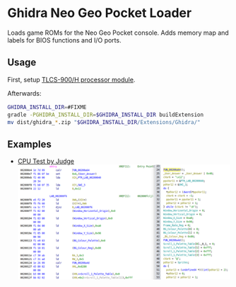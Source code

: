 # Ghidra Neo Geo Pocket Loader

Loads game ROMs for the Neo Geo Pocket console. Adds memory map and labels for BIOS functions and I/O ports.

## Usage

First, setup [TLCS-900/H processor module](https://github.com/nevesnunes/ghidra-tlcs900h#usage).

Afterwards:

```sh
GHIDRA_INSTALL_DIR=#FIXME
gradle -PGHIDRA_INSTALL_DIR=$GHIDRA_INSTALL_DIR buildExtension
mv dist/ghidra_*.zip "$GHIDRA_INSTALL_DIR/Extensions/Ghidra/"
```

## Examples

* [CPU Test by Judge](https://archive.org/details/ngpc_CPU_Test_199x_Judge_PD)
    ![](cputest1.png)
